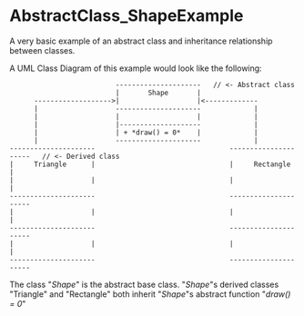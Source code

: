 # AbstractClass_ShapeExample
A very basic example of an abstract class and inheritance relationship between classes.

A UML Class Diagram of this example would look like the following:

                              ---------------------   // <- Abstract class
                              |       Shape       |
          ------------------->|                   |<-------------
          |                   ---------------------             |
          |                   |                   |             |
          |                   |--------------------             |
          |                   | + *draw() = 0*    |             |
          |                   ---------------------             |
    ---------------------                                 ---------------------   // <- Derived class
    |     Triangle      |                                 |     Rectangle     |
    |                   |                                 |                   |
    ---------------------                                 ---------------------
    |                   |                                 |                   |
    ---------------------                                 ---------------------
    |                   |                                 |                   |
    ---------------------                                 ---------------------

The class "*Shape*" is the abstract base class. 
"*Shape*"s derived classes "Triangle" and "Rectangle" both inherit "*Shape*"s abstract function "*draw() = 0*"
